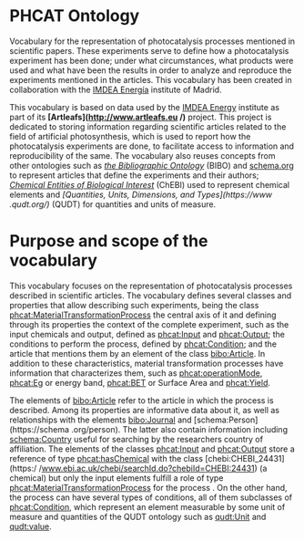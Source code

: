 # PHCAT Ontology

Vocabulary for the representation of photocatalysis processes mentioned in scientific papers. These experiments serve to define how a photocatalysis experiment has been done; under what circumstances, what products were used and what have been the results in order to analyze and reproduce the experiments mentioned in the articles. This vocabulary has been created in collaboration with the [IMDEA Energía](https://www.energia.imdea.org/) institute of Madrid.

This vocabulary is based on data used by the [IMDEA Energy](https://www.energia.imdea.org/) institute as part of its **[Artleafs](http://www.artleafs.eu /)** project. This project is dedicated to storing information regarding scientific articles related to the field of artificial photosynthesis, which is used to report how the photocatalysis experiments are done, to facilitate access to information and reproducibility of the same. The vocabulary also reuses concepts from other ontologies such as *[the Bibliographic Ontology](https://bibliontology.com/)* (BIBO) and [schema.org](https://schema.org/) to represent articles that define the experiments and their authors; *[Chemical Entities of Biological Interest](https://www.ebi.ac.uk/chebi/)* (ChEBI) used to represent chemical elements and *[Quantities, Units, Dimensions, and Types](https://www .qudt.org/)* (QUDT) for quantities and units of measure.


# Purpose and scope of the vocabulary

This vocabulary focuses on the representation of photocatalysis processes described in scientific articles. The vocabulary defines several classes and properties that allow describing such experiments, being the class [phcat:MaterialTransformationProcess](#MaterialTransformationProcess) the central axis of it and defining through its properties the context of the complete experiment, such as the input chemicals and output, defined as [phcat:Input](#Input) and [phcat:Output](#Output); the conditions to perform the process, defined by [phcat:Condition](#Condition); and the article that mentions them by an element of the class [bibo:Article](http://bibliontology.com/content/article.html). In addition to these characteristics, material transformation processes have information that characterizes them, such as [phcat:operationMode](#operationMode), [phcat:Eg](#Eg) or energy band, [phcat:BET](#BET) or Surface Area and [phcat:Yield](#Yield).

The elements of [bibo:Article](http://bibliontology.com/content/article.html) refer to the article in which the process is described. Among its properties are informative data about it, as well as relationships with the elements [bibo:Journal](http://gbol.life/ontology/bibo/Journal/) and [schema:Person](https://schema .org/person). The latter also contain information including [schema:Country](https://schema.org/Country) useful for searching by the researchers country of affiliation. The elements of the classes [phcat:Input](#Input) and [phcat:Output](#Output) store a reference of type [phcat:hasChemical](#hasChemical) with the class [chebi:CHEBI_24431](https:/ /www.ebi.ac.uk/chebi/searchId.do?chebiId=CHEBI:24431) (a chemical) but only the input elements fulfill a role of type [phcat:MaterialTransformationProcess](#MaterialTransformationProcess) for the process . On the other hand, the process can have several types of conditions, all of them subclasses of [phcat:Condition](#Condition), which represent an element measurable by some unit of measure and quantities of the QUDT ontology such as [qudt:Unit]( https://qudt.org/schema/qudt/Unit) and [qudt:value](https://qudt.org/schema/qudt/value).


<!-- # Development phases

The material generated in the different activities carried out during the development of the vocabulary, use
cases, user stories, glossary of terms, etc., will be available in the [Vocabulary Wiki](#)

# Project maintenance

To manage those incidents or suggested improvements with respect to the vocabulary, we recommend you to follow
the guides provided in [Issues Management](https://github.com/nombre-repositorio/wiki/issues-management) to
generate an issue (work in progress)

# Examples

Some [queries](https://github.com/repository-name/blob/master/examples/queries.md) will be performed in a
SPARQL endpoint to test and exemplify its operability. -->

